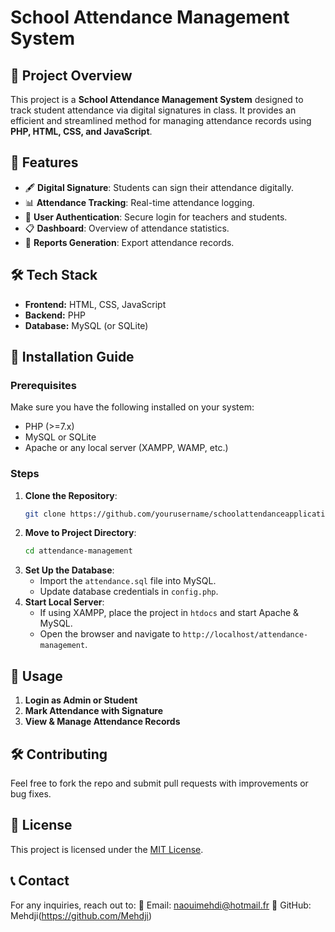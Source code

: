 # School Attendance Management System

## 📌 Project Overview
This project is a **School Attendance Management System** designed to track student attendance via digital signatures in class. It provides an efficient and streamlined method for managing attendance records using **PHP, HTML, CSS, and JavaScript**.

## 📂 Features
- 🖋️ **Digital Signature**: Students can sign their attendance digitally.
- 📊 **Attendance Tracking**: Real-time attendance logging.
- 🔐 **User Authentication**: Secure login for teachers and students.
- 📋 **Dashboard**: Overview of attendance statistics.
- 📜 **Reports Generation**: Export attendance records.

## 🛠️ Tech Stack
- **Frontend:** HTML, CSS, JavaScript
- **Backend:** PHP
- **Database:** MySQL (or SQLite)

## 🚀 Installation Guide
### Prerequisites
Make sure you have the following installed on your system:
- PHP (>=7.x)
- MySQL or SQLite
- Apache or any local server (XAMPP, WAMP, etc.)

### Steps
1. **Clone the Repository**:
   ```sh
   git clone https://github.com/yourusername/schoolattendanceapplication.git
   ```
2. **Move to Project Directory**:
   ```sh
   cd attendance-management
   ```
3. **Set Up the Database**:
   - Import the `attendance.sql` file into MySQL.
   - Update database credentials in `config.php`.
4. **Start Local Server**:
   - If using XAMPP, place the project in `htdocs` and start Apache & MySQL.
   - Open the browser and navigate to `http://localhost/attendance-management`.

## 📌 Usage
1. **Login as Admin or Student**
2. **Mark Attendance with Signature**
3. **View & Manage Attendance Records**

## 🛠️ Contributing
Feel free to fork the repo and submit pull requests with improvements or bug fixes.

## 📜 License
This project is licensed under the [MIT License](LICENSE).

## 📞 Contact
For any inquiries, reach out to:
📧 Email: naouimehdi@hotmail.fr
📌 GitHub: Mehdji(https://github.com/Mehdji)
